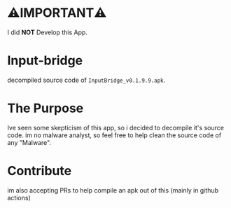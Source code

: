 # ⚠️IMPORTANT⚠️
I did **NOT** Develop this App.
# Input-bridge
decompiled source code of ```InputBridge_v0.1.9.9.apk```.
# The Purpose
Ive seen some skepticism of this app, so i decided to decompile it's source code. im no malware analyst, so feel free to help clean the source code of any "Malware".

# Contribute
im also accepting PRs to help compile an apk out of this
(mainly in github actions)
